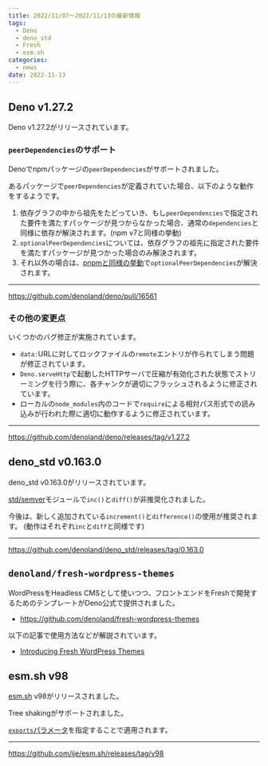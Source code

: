 ```yaml
---
title: 2022/11/07〜2022/11/13の最新情報
tags:
  - Deno
  - deno_std
  - Fresh
  - esm.sh
categories:
  - news
date: 2022-11-13
---
```


## Deno v1.27.2

Deno v1.27.2がリリースされています。

### `peerDependencies`のサポート

Denoでnpmパッケージの`peerDependencies`がサポートされました。

あるパッケージで`peerDependencies`が定義されていた場合、以下のような動作をするようです。

1. 依存グラフの中から祖先をたどっていき、もし`peerDependencies`で指定された要件を満たすパッケージが見つからなかった場合、通常の`dependencies`と同様に依存が解決されます。(npm v7と同様の挙動)
2. `optionalPeerDependencies`については、依存グラフの祖先に指定された要件を満たすパッケージが見つかった場合のみ解決されます。
3. それ以外の場合は、[pnpmと同様の挙動](https://pnpm.io/how-peers-are-resolved)で`optionalPeerDependencies`が解決されます。

---

https://github.com/denoland/deno/pull/16561

### その他の変更点

いくつかのバグ修正が実施されています。

- `data:`URLに対してロックファイルの`remote`エントリが作られてしまう問題が修正されています。
- `Deno.serveHttp`で起動したHTTPサーバで圧縮が有効化された状態でストリーミングを行う際に、各チャンクが適切にフラッシュされるように修正されています。
- ローカルの`node_modules`内のコードで`require`による相対パス形式での読み込みが行われた際に適切に動作するように修正されています。

---

https://github.com/denoland/deno/releases/tag/v1.27.2

## deno_std v0.163.0

deno_std v0.163.0がリリースされています。

[std/semver](https://deno.land/std@0.163.0/semver)モジュールで`inc()`と`diff()`が非推奨化されました。

今後は、新しく追加されている`increment()`と`difference()`の使用が推奨されます。 (動作はそれぞれ`inc`と`diff`と同様です)

---

https://github.com/denoland/deno_std/releases/tag/0.163.0

## `denoland/fresh-wordpress-themes`

WordPressをHeadless CMSとして使いつつ、フロントエンドをFreshで開発するためのテンプレートがDeno公式で提供されました。

* https://github.com/denoland/fresh-wordpress-themes

以下の記事で使用方法などが解説されています。

* [Introducing Fresh WordPress Themes](https://deno.com/blog/introducing-fresh-wordpress-themes)

## esm.sh v98

[esm.sh](https://github.com/ije/esm.sh) v98がリリースされました。

Tree shakingがサポートされました。

[`exports`パラメータ](https://github.com/ije/esm.sh/tree/v98#tree-shaking)を指定することで適用されます。

---

https://github.com/ije/esm.sh/releases/tag/v98

